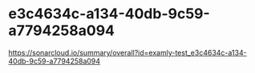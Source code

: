 # e3c4634c-a134-40db-9c59-a7794258a094
https://sonarcloud.io/summary/overall?id=examly-test_e3c4634c-a134-40db-9c59-a7794258a094
